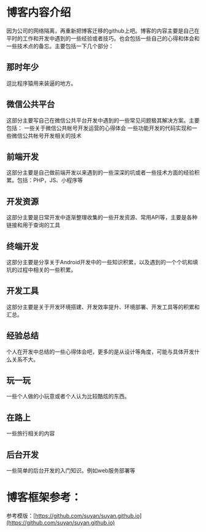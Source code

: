 # 博客内容介绍

因为公司的网络隔离，再重新把博客迁移的github上吧。博客的内容主要是自己在平时的工作和开发中遇到的一些经验或者技巧。也会包括一些自己的心得和体会和一些技术点的备忘。主要包括一下几个部分：
## 那时年少

逗比程序猿用来装逼的地方。

## 微信公共平台 

这部分主要写自己在微信公共平台开发中遇到的一些常见问题极其解决方案。主要包括： 一些关于微信公共帐号开发运营的心得体会 一些功能开发的代码实现和一些微信公共帐号开发相关的技术

## 前端开发

这部分主要是自己做前端开发以来遇到的一些深深的坑或者一些技术方面的经验积累。包括：PHP，JS、小程序等

## 开发资源

这部分主要是日常开发中逐渐整理收集的一些开发资源、常用API等，主要是各种链接和用于查询的工具

## 终端开发

这部分主要是分享关于Android开发中的一些知识积累，以及遇到的一个个坑和填坑的过程中相关的一些积累。

## 开发工具

这部分主要是关于开发环境搭建、开发效率提升、环境部署、开发工具等的积累和汇总。

## 经验总结

个人在开发中总结的一些心得体会吧，更多的是从设计等角度，可能与具体开发什么关系不大。

## 玩一玩

一些个人做的小玩意或者个人认为比较酷炫的东西。

## 在路上

一些旅行相关的内容

## 后台开发

一些简单的后台开发的入门知识。例如web服务部署等

# 博客框架参考：

参考模版：[https://github.com/suyan/suyan.github.io](https://github.com/suyan/suyan.github.io)
